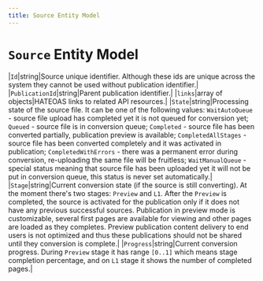 ```yaml
---
title: Source Entity Model
---
```

# `Source` Entity Model

|`Id`|string|Source unique identifier. Although these ids are unique across the system they cannot be used without publication identifier.|
|`PublicationId`|string|Parent publication identifier.|
|`links`|array of objects|HATEOAS links to related API resources.|
|`State`|string|Processing state of the source file. It can be one of the following values: `WaitAutoQueue` - source file upload has completed yet it is not queued for conversion yet; `Queued` - source file is in conversion queue; `Completed` - source file has been converted partially, publication preview is available; `CompletedAllStages` - source file has been converted completely and it was activated in publication; `CompletedWithErrors` - there was a permanent error during conversion, re-uploading the same file will be fruitless; `WaitManualQueue` - special status meaning that source file has been uploaded yet it will not be put in conversion queue, this status is never set automatically.|
|`Stage`|string|Current conversion state (if the source is still converting). At the moment there's two stages: `Preview` and `L1`. After the `Preview` is completed, the source is activated for the publication only if it does not have any previous successful sources. Publication in preview mode is customizable, several first pages are available for viewing and other pages are loaded as they completes. Preview publication content delivery to end users is not optimized and thus these publications should not be shared until they conversion is complete.|
|`Progress`|string|Current conversion progress. During `Preview` stage it has range `[0..1]` which means stage completion percentage, and on `L1` stage it shows the number of completed pages.|
